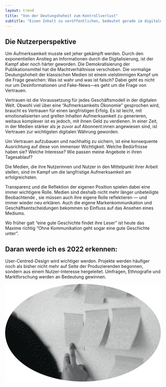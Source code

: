 ```yaml
---
layout: trend
title: "Von der Deutungshoheit zum Kontrollverlust"
subtitle: "Einen Inhalt zu veröffentlichen, bedeutet gerade im digitalen Ökosystem: **ihn der Öffentlichkeit zu überlassen**. Der beste Weg, um auf diesen **Kontrollverlust** zu reagieren, scheint darin zu liegen, sehr früh und konsequent die Nutzerperspektive einzunehmen."
---
```


## Die Nutzerperspektive

Um Aufmerksamkeit musste seit jeher gekämpft werden. Durch den exponentiellen Anstieg an Informationen durch die Digitalisierung, ist der Kampf aber noch härter geworden. Die Demokratisierung der Publikationsmittel hat die Machtverhältnisse verschoben. Die vormalige Deutungshoheit der klassischen Medien ist einem vielstimmigen Kampf um die Frage gewichen: Was ist wahr und was ist falsch? Dabei geht es nicht nur um Desinformationen und Fake-News—es geht um die Frage von Vertrauen. 

Vertrauen ist die Voraussetzung für jedes Geschäftsmodell in der digitalen Welt. Obwohl viel über eine “Aufmerksamkeits Ökonomie” gesprochen wird, braucht es Vertrauen für einen langfristigen Erfolg. Es ist leicht, mit emotionalisierten und grellen Inhalten Aufmerksamkeit zu generieren, weitaus komplexer ist es jedoch, mit ihnen Geld zu verdienen. In einer Zeit, in der Medien stärker als je zuvor auf Abonnent:innen angewiesen sind, ist Vertrauen zur wichtigsten digitalen Währung geworden.

Um Vertrauen aufzubauen und nachhaltig zu sichern, ist eine konsequente Ausrichtung auf diese von immenser Wichtigkeit. Welche Bedürfnisse haben sie? Welche Interesse? Wie passen meine Angebote in ihren Tagesablauf? 

Die Medien, die ihre Nutzerinnen und Nutzer  in den Mittelpunkt ihrer Arbeit stellen, sind im Kampf um die langfristige Aufmerksamkeit am erfolgreichsten.

Transparenz und die Reflektion der eigenen Position spielen dabei eine immer wichtigere Rolle. Medien sind deshalb nicht mehr länger unbeteiligte Beobachtende , sie müssen auch ihre eigene Rolle reflektieren — und immer wieder neu erklären. Auch die eigene Markenkommunikation und Geschäftsentscheidungen bekommen so Einfluss auf das Ansehen eines Mediums. 

Wo früher galt “eine gute Geschichte findet ihre Leser” ist heute das Maxime richtig “Ohne Kommunikation geht sogar eine gute Geschichte unter”.

## Daran werde ich es 2022 erkennen:

User-Centred-Design wird wichtiger werden. Projekte werden häufiger noch als bisher nicht mehr auf Seite der Produzierenden begonnen, sondern aus einem Nutzer-Interesse hergeleitet. Umfragen, Ethnografie und Marktforschung werden an Bedeutung gewinnen. 

![](../img/02.png)